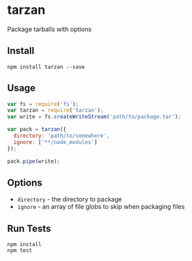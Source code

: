 # tarzan
 
Package tarballs with options
 
## Install
 
```
npm install tarzan --save
```
 
## Usage
 
```js
var fs = require('fs');
var tarzan = require('tarzan');
var write = fs.createWriteStream('path/to/package.tar');

var pack = tarzan({
  directory: 'path/to/somewhere',
  ignore: ['**/node_modules']
});

pack.pipe(write);
```

## Options

* `directory` - the directory to package
* `ignore` - an array of file globs to skip when packaging files

## Run Tests
 
```
npm install
npm test
```